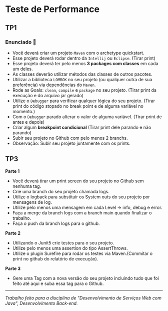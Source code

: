 # Teste de Performance

## TP1

### Enunciado :page_facing_up:
- Você deverá criar um projeto `Maven` com o archetype quickstart.
- Esse projeto deverá rodar dentro da `Intellij` ou `Eclipse`. (Tirar print)
- Esse projeto deverá ter pelo menos **3 packages com classes** em cada um deles.
- As classes deverão utilizar métodos das classes de outros pacotes.
- Utilizar a biblioteca `LOMBOK` no seu projeto (ou qualquer outra de sua preferência) via dependências do `Maven`. 
- Rode as Goals: `clean`, `compile` e `package` no seu projeto. (Tirar print da execução e do arquivo jar gerado)
- Utilize o `Debugger` para verificar qualquer lógica do seu projeto. (Tirar print do código stopado no break point e de alguma variável no momento.)
- Com o `Debugger` parado alterar o valor de alguma variável. (Tirar print de antes e depois)
- Criar algum **breakpoint condicional** (Tirar print dele parando e não parando)
- Subir seu projeto no Github com pelo menos 2 branchs. 
- Observação: Subir seu projeto juntamente com os prints.

## TP3

**Parte 1**

- Você deverá tirar um print screen do seu projeto no Github sem nenhuma tag.
- Crie uma branch do seu projeto chamada logs.
- Utilize o logback para substituir os System outs do seu projeto por mensagens de log. 
- Utilize pelo menos uma mensagem em cada Level -> info, debug e error. 
- Faça a merge da branch logs com a branch main quando finalizar o trabalho. 
- Faça o push da branch logs para o github.

**Parte 2**

- Utilizando o Junit5 crie testes para o seu projeto. 
- Utilize pelo menos uma assertion do tipo AssertThrows. 
- Utilize o plugin Surefire para rodar os testes via Maven.(Commitar o print no github do relatório de execução).

**Parte 3**

- Gere uma Tag com a nova versão do seu projeto incluindo tudo que foi feito até aqui e suba essa tag para o Github.

<hr>

*Trabalho feito para a disciplina de "Desenvolvimento de Serviços Web com Java", Desenvolvimento Back-end.*